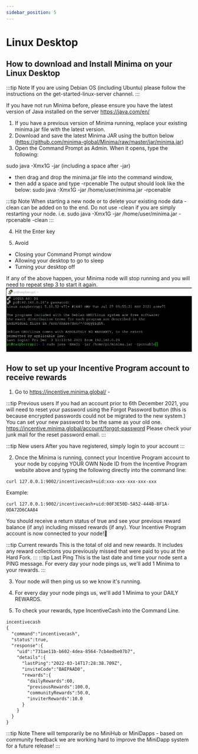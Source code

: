 ```yaml
---
sidebar_position: 5
---
```


# Linux Desktop

## How to download and Install Minima on your Linux Desktop 

:::tip Note
If you are using Debian OS (including Ubuntu) please follow the instructions on the get-started-linux-server channel.
:::

If you have not run Minima before, please ensure you have the latest version of Java installed on the server https://java.com/en/

1. If you have a previous version of Minima running, replace your existing minima.jar file with the latest version.
2. Download and save the latest Minima JAR using the button below (https://github.com/minima-global/Minima/raw/master/jar/minima.jar)
3. Open the Command Prompt as Admin. When it opens, type the following:

sudo java -Xmx1G -jar (including a space after -jar) 
- then drag and drop the minima.jar file into the command window, 
- then add a space and type -rpcenable 
The output should look like the below:
sudo java -Xmx1G -jar /home/user/minima.jar -rpcenable

:::tip Note
When starting a new node or to delete your existing node data -clean can be added on to the end. Do not use -clean if you are simply restarting your node.
i.e. sudo java -Xmx1G -jar /home/user/minima.jar -rpcenable -clean
:::

4. Hit the Enter key

5. Avoid
- Closing your Command Prompt window
- Allowing your desktop to go to sleep
- Turning your desktop off

If any of the above happen, your Minima node will stop running and you will need to repeat step 3 to start it again. 
![Linux](/img/runanode/linux_1.png)

## How to set up your Incentive Program account to receive rewards

1. Go to https://incentive.minima.global/ - 

:::tip Previous users
If you had an account prior to 6th December 2021, you will need to reset your password using the Forgot Password button (this is because encrypted passwords could not be migrated to the new system.)
You can set your new password to be the same as your old one. 
https://incentive.minima.global/account/forgot-password
Please check your junk mail for the reset password email.
:::

:::tip New users
After you have registered, simply login to your account
:::

2. Once the Minima is running, connect your Incentive Program account to your node by copying YOUR OWN Node ID from the Incentive Program website above and typing the following directly into the command line:

``` 
curl 127.0.0.1:9002/incentivecash+uid:xxx-xxx-xxx-xxx-xxx
```

Example:
```
curl 127.0.0.1:9002/incentivecash+uid:00F3E50D-5A52-444B-8F1A-0DA72D6CAA84
```

You should receive a return status of true and see your previous reward balance (if any) including missed rewards (if any).
Your Incentive Program account is now connected to your node!🥳 

:::tip Current rewards
This is the total of old and new rewards. It includes any reward collections you previously missed that were paid to you at the Hard Fork.
:::
:::tip Last Ping
This is the last date and time your node sent a PING message. For every day your node pings us, we'll add 1 Minima to your rewards.
:::

3. Your node will then ping us so we know it's running. 

4. For every day your node pings us, we'll add 1 Minima to your DAILY REWARDS. 

5. To check your rewards, type IncentiveCash into the Command Line. 
```
incentivecash
{
  "command":"incentivecash",
  "status":true,
  "response":{
    "uid":"731ae11b-b602-4dea-8564-7cb4edbe07b7",
    "details":{
      "lastPing":"2022-03-14T17:28:38.709Z",
      "inviteCode":"BAEPAAD0",
      "rewards":{
        "dailyRewards":60,
        "previousRewards":100.0,
        "communityRewards":50.0,
        "inviterRewards":10.0
      }
    }
  }
}
```

:::tip Note
There will temporarily be no MiniHub or MiniDapps - based on community feedback we are working hard to improve the MiniDapp system for a future release! 
:::


